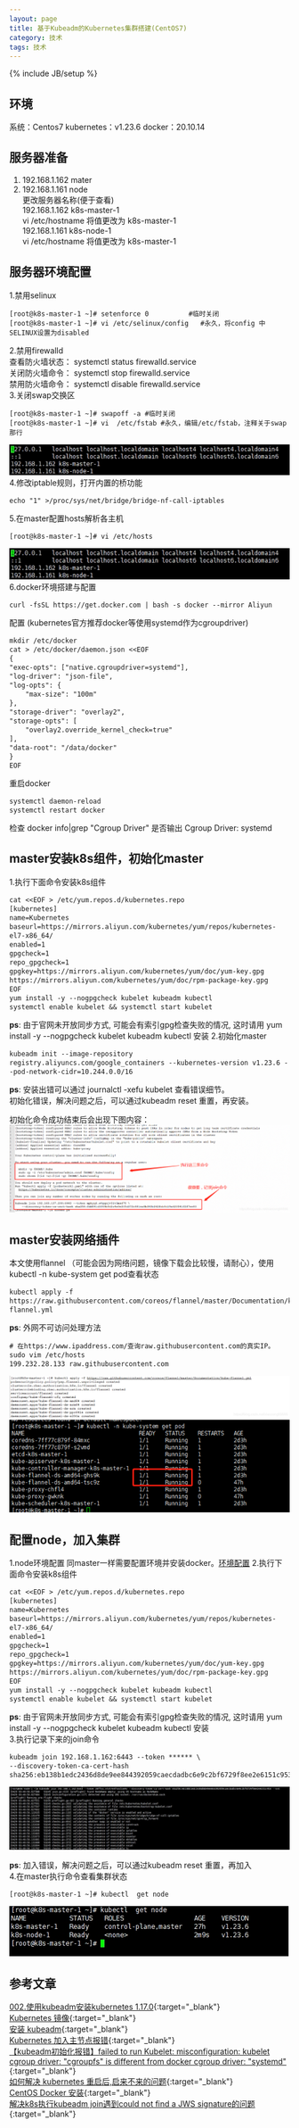 ```yaml
---
layout: page
title: 基于Kubeadm的Kubernetes集群搭建(CentOS7)
category: 技术
tags: 技术
---
```

{% include JB/setup %}
## 环境
系统：Centos7
kubernetes：v1.23.6
docker：20.10.14
## 服务器准备   
1. 192.168.1.162 mater  
2. 192.168.1.161 node   
更改服务器名称(便于查看)  
192.168.1.162 k8s-master-1    
vi /etc/hostname 将值更改为 k8s-master-1    
192.168.1.161 k8s-node-1   
vi /etc/hostname 将值更改为 k8s-master-1     
## <span id="jump">服务器环境配置</span>
1.禁用selinux  
    
    [root@k8s-master-1 ~]# setenforce 0          #临时关闭
    [root@k8s-master-1 ~]# vi /etc/selinux/config   #永久，将config 中SELINUX设置为disabled

2.禁用firewalld  
    查看防火墙状态： systemctl status firewalld.service     
    关闭防火墙命令： systemctl stop firewalld.service        
    禁用防火墙命令： systemctl disable firewalld.service  
3.关闭swap交换区
    
    [root@k8s-master-1 ~]# swapoff -a #临时关闭
    [root@k8s-master-1 ~]# vi  /etc/fstab #永久，编辑/etc/fstab，注释关于swap那行   

![iamge](/images/article/20220429-144333.jpg)
4.修改iptable规则，打开内置的桥功能

    echo "1" >/proc/sys/net/bridge/bridge-nf-call-iptables
    
5.在master配置hosts解析各主机

    [root@k8s-master-1 ~]# vi /etc/hosts

![image](/images/article/20220429-144333.jpg)   
6.docker环境搭建与配置

    curl -fsSL https://get.docker.com | bash -s docker --mirror Aliyun

配置 (kubernetes官方推荐docker等使用systemd作为cgroupdriver)

    mkdir /etc/docker
    cat > /etc/docker/daemon.json <<EOF
    {
    "exec-opts": ["native.cgroupdriver=systemd"],
    "log-driver": "json-file",
    "log-opts": {
        "max-size": "100m"
    },
    "storage-driver": "overlay2",
    "storage-opts": [
        "overlay2.override_kernel_check=true"
    ],
    "data-root": "/data/docker"
    }
    EOF
重启docker

    systemctl daemon-reload
    systemctl restart docker
检查 docker info|grep "Cgroup Driver" 是否输出 Cgroup Driver: systemd

## master安装k8s组件，初始化master

1.执行下面命令安装k8s组件

    cat <<EOF > /etc/yum.repos.d/kubernetes.repo
    [kubernetes]
    name=Kubernetes
    baseurl=https://mirrors.aliyun.com/kubernetes/yum/repos/kubernetes-el7-x86_64/
    enabled=1
    gpgcheck=1
    repo_gpgcheck=1
    gpgkey=https://mirrors.aliyun.com/kubernetes/yum/doc/yum-key.gpg https://mirrors.aliyun.com/kubernetes/yum/doc/rpm-package-key.gpg
    EOF
    yum install -y --nogpgcheck kubelet kubeadm kubectl
    systemctl enable kubelet && systemctl start kubelet

**ps**: 由于官网未开放同步方式, 可能会有索引gpg检查失败的情况, 这时请用 yum install -y --nogpgcheck kubelet kubeadm kubectl 安装
2.初始化master

    kubeadm init --image-repository registry.aliyuncs.com/google_containers --kubernetes-version v1.23.6 --pod-network-cidr=10.244.0.0/16

**ps**: 安装出错可以通过 journalctl -xefu kubelet 查看错误细节。    
 初始化错误，解决问题之后，可以通过kubeadm reset 重置，再安装。

初始化命令成功结束后会出现下图内容：
![iamge](/images/article/20220429-144742.png)



## master安装网络插件
本文使用flannel （可能会因为网络问题，镜像下载会比较慢，请耐心），使用kubectl -n kube-system get pod查看状态

    kubectl apply -f https://raw.githubusercontent.com/coreos/flannel/master/Documentation/kube-flannel.yml

**ps**: 外网不可访问处理方法 

    # 在https://www.ipaddress.com/查询raw.githubusercontent.com的真实IP。
    sudo vim /etc/hosts
    199.232.28.133 raw.githubusercontent.com

![iamge](/images/article/20220429-144743.png)
![iamge](/images/article/20220429-144744.png)

## 配置node，加入集群
1.node环境配置
    同master一样需要配置环境并安装docker。[环境配置](#jump)
2.执行下面命令安装k8s组件

    cat <<EOF > /etc/yum.repos.d/kubernetes.repo
    [kubernetes]
    name=Kubernetes
    baseurl=https://mirrors.aliyun.com/kubernetes/yum/repos/kubernetes-el7-x86_64/
    enabled=1
    gpgcheck=1
    repo_gpgcheck=1
    gpgkey=https://mirrors.aliyun.com/kubernetes/yum/doc/yum-key.gpg https://mirrors.aliyun.com/kubernetes/yum/doc/rpm-package-key.gpg
    EOF
    yum install -y --nogpgcheck kubelet kubeadm kubectl
    systemctl enable kubelet && systemctl start kubelet

**ps**: 由于官网未开放同步方式, 可能会有索引gpg检查失败的情况, 这时请用 yum install -y --nogpgcheck kubelet kubeadm kubectl 安装    
3.执行记录下来的join命令

    kubeadm join 192.168.1.162:6443 --token ****** \
    --discovery-token-ca-cert-hash sha256:eb138b1edc2436d8de9ee844392059caecdadbc6e9c2bf6729f8ee2e6151c953

![image](/images/article/20220429-161912.jpg)

**ps**: 加入错误，解决问题之后，可以通过kubeadm reset 重置，再加入  
4.在master执行命令查看集群状态

    [root@k8s-master-1 ~]# kubectl  get node

![image](/images/article/20220429-155018.jpg)

## 参考文章
[002.使用kubeadm安装kubernetes 1.17.0](https://www.cnblogs.com/zyxnhr/p/12181721.html){:target="_blank"}     
[Kubernetes 镜像](https://developer.aliyun.com/mirror/kubernetes?spm=a2c6h.13651102.0.0.53322f705Hg6zu){:target="_blank"}   
[安装 kubeadm](https://kubernetes.io/zh/docs/setup/production-environment/tools/kubeadm/install-kubeadm/){:target="_blank"}  
[Kubernetes 加入主节点报错](https://www.cnblogs.com/wangzy-Zj/p/13130877.html){:target="_blank"}        
[【kubeadm初始化报错】failed to run Kubelet: misconfiguration: kubelet cgroup driver: "cgroupfs" is different from docker cgroup driver: "systemd"
](https://www.cnblogs.com/hellxz/p/kubelet-cgroup-driver-different-from-docker.html){:target="_blank"}  
[如何解决 kubernetes 重启后,启来不来的问题](https://www.cnblogs.com/jackluo/p/10337230.html){:target="_blank"}  
[CentOS Docker 安装](https://m.runoob.com/docker/centos-docker-install.html){:target="_blank"}          
[解决k8s执行kubeadm join遇到could not find a JWS signature的问题](https://segmentfault.com/a/1190000023107314){:target="_blank"}       